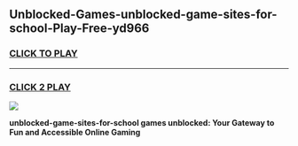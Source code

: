 
## Unblocked-Games-unblocked-game-sites-for-school-Play-Free-yd966
<h3>
<a href="https://premium76.site?title=unblocked-game-sites-for-school&ref=18A1">CLICK TO PLAY</a></h3>
<hr>

<h3>
<a href="https://premium76.site?title=unblocked-game-sites-for-school&ref=18A1">CLICK 2 PLAY</a>
  
</h3>

<a href="https://premium76.site?title=unblocked-game-sites-for-school&ref=18A1"><img src="https://clearcache.store/games.png"></a>


**unblocked-game-sites-for-school games unblocked: Your Gateway to Fun and Accessible Online Gaming**
